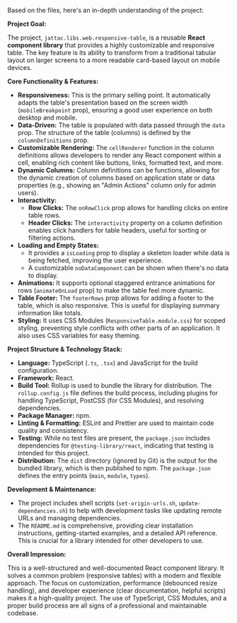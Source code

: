 
Based on the files, here's an in-depth understanding of the project:

**Project Goal:**

The project, `jattac.libs.web.responsive-table`, is a reusable **React component library** that provides a highly customizable and responsive table. The key feature is its ability to transform from a traditional tabular layout on larger screens to a more readable card-based layout on mobile devices.

**Core Functionality & Features:**

*   **Responsiveness:** This is the primary selling point. It automatically adapts the table's presentation based on the screen width (`mobileBreakpoint` prop), ensuring a good user experience on both desktop and mobile.
*   **Data-Driven:** The table is populated with data passed through the `data` prop. The structure of the table (columns) is defined by the `columnDefinitions` prop.
*   **Customizable Rendering:** The `cellRenderer` function in the column definitions allows developers to render any React component within a cell, enabling rich content like buttons, links, formatted text, and more.
*   **Dynamic Columns:** Column definitions can be functions, allowing for the dynamic creation of columns based on application state or data properties (e.g., showing an "Admin Actions" column only for admin users).
*   **Interactivity:**
    *   **Row Clicks:** The `onRowClick` prop allows for handling clicks on entire table rows.
    *   **Header Clicks:** The `interactivity` property on a column definition enables click handlers for table headers, useful for sorting or filtering actions.
*   **Loading and Empty States:**
    *   It provides a `isLoading` prop to display a skeleton loader while data is being fetched, improving the user experience.
    *   A customizable `noDataComponent` can be shown when there's no data to display.
*   **Animations:** It supports optional staggered entrance animations for rows (`animateOnLoad` prop) to make the table feel more dynamic.
*   **Table Footer:** The `footerRows` prop allows for adding a footer to the table, which is also responsive. This is useful for displaying summary information like totals.
*   **Styling:** It uses CSS Modules (`ResponsiveTable.module.css`) for scoped styling, preventing style conflicts with other parts of an application. It also uses CSS variables for easy theming.

**Project Structure & Technology Stack:**

*   **Language:** TypeScript (`.ts`, `.tsx`) and JavaScript for the build configuration.
*   **Framework:** React.
*   **Build Tool:** Rollup is used to bundle the library for distribution. The `rollup.config.js` file defines the build process, including plugins for handling TypeScript, PostCSS (for CSS Modules), and resolving dependencies.
*   **Package Manager:** npm.
*   **Linting & Formatting:** ESLint and Prettier are used to maintain code quality and consistency.
*   **Testing:** While no test files are present, the `package.json` includes dependencies for `@testing-library/react`, indicating that testing is intended for this project.
*   **Distribution:** The `dist` directory (ignored by Git) is the output for the bundled library, which is then published to npm. The `package.json` defines the entry points (`main`, `module`, `types`).

**Development & Maintenance:**

*   The project includes shell scripts (`set-origin-urls.sh`, `update-dependancies.sh`) to help with development tasks like updating remote URLs and managing dependencies.
*   The `README.md` is comprehensive, providing clear installation instructions, getting-started examples, and a detailed API reference. This is crucial for a library intended for other developers to use.

**Overall Impression:**

This is a well-structured and well-documented React component library. It solves a common problem (responsive tables) with a modern and flexible approach. The focus on customization, performance (debounced resize handling), and developer experience (clear documentation, helpful scripts) makes it a high-quality project. The use of TypeScript, CSS Modules, and a proper build process are all signs of a professional and maintainable codebase.
